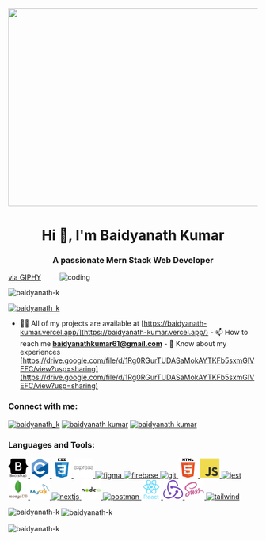 <img src="https://i.ibb.co/JkfLF57/baidyanath-git-banner.jpg" width="1000" height="400">
<h1 align="center">Hi 👋, I'm Baidyanath Kumar</h1>
<h3 align="center">A passionate Mern Stack Web Developer</h3>

<img
  align="right"
  width="400"
  src="https://media.giphy.com/media/qgQUggAC3Pfv687qPC/giphy.gif"
  alt="coding"
/>
<p>
  <a
    href="https://giphy.com/gifs/dommespace-domme-space-programador-qgQUggAC3Pfv687qPC"
    >via GIPHY</a
  >
</p>

<p align="left">
  <img
    src="https://komarev.com/ghpvc/?username=baidyanath-k&label=Profile%20views&color=0e75b6&style=flat"
    alt="baidyanath-k"
  />
</p>

<p align="left">
  <a href="https://twitter.com/baidyanath_k" target="blank"
    ><img
      src="https://img.shields.io/twitter/follow/baidyanath_k?logo=twitter&style=for-the-badge"
      alt="baidyanath_k"
  /></a>
</p>

- 👨‍💻 All of my projects are available at
[https://baidyanath-kumar.vercel.app/](https://baidyanath-kumar.vercel.app/) -
📫 How to reach me **baidyanathkumar61@gmail.com** -
📄 Know about my experiences
[https://drive.google.com/file/d/1Rg0RGurTUDASaMokAYTKFb5sxmGIVEFC/view?usp=sharing](https://drive.google.com/file/d/1Rg0RGurTUDASaMokAYTKFb5sxmGIVEFC/view?usp=sharing)

<h3 align="left">Connect with me:</h3>
<p align="left">
  <a href="https://twitter.com/baidyanath_k" target="blank"
    ><img
      align="center"
      src="https://raw.githubusercontent.com/rahuldkjain/github-profile-readme-generator/master/src/images/icons/Social/twitter.svg"
      alt="baidyanath_k"
      height="30"
      width="40"
  /></a>
  <a href="https://linkedin.com/in/baidyanath kumar" target="blank"
    ><img
      align="center"
      src="https://raw.githubusercontent.com/rahuldkjain/github-profile-readme-generator/master/src/images/icons/Social/linked-in-alt.svg"
      alt="baidyanath kumar"
      height="30"
      width="40"
  /></a>
  <a href="https://fb.com/baidyanath kumar" target="blank"
    ><img
      align="center"
      src="https://raw.githubusercontent.com/rahuldkjain/github-profile-readme-generator/master/src/images/icons/Social/facebook.svg"
      alt="baidyanath kumar"
      height="30"
      width="40"
  /></a>
</p>

<h3 align="left">Languages and Tools:</h3>
<p align="left">
  <a href="https://getbootstrap.com" target="_blank" rel="noreferrer">
    <img
      src="https://raw.githubusercontent.com/devicons/devicon/master/icons/bootstrap/bootstrap-plain-wordmark.svg"
      alt="bootstrap"
      width="40"
      height="40"
    />
  </a>
  <a href="https://www.cprogramming.com/" target="_blank" rel="noreferrer">
    <img
      src="https://raw.githubusercontent.com/devicons/devicon/master/icons/c/c-original.svg"
      alt="c"
      width="40"
      height="40"
    />
  </a>
  <a href="https://www.w3schools.com/css/" target="_blank" rel="noreferrer">
    <img
      src="https://raw.githubusercontent.com/devicons/devicon/master/icons/css3/css3-original-wordmark.svg"
      alt="css3"
      width="40"
      height="40"
    />
  </a>
  <a href="https://expressjs.com" target="_blank" rel="noreferrer">
    <img
      src="https://raw.githubusercontent.com/devicons/devicon/master/icons/express/express-original-wordmark.svg"
      alt="express"
      width="40"
      height="40"
    />
  </a>
  <a href="https://www.figma.com/" target="_blank" rel="noreferrer">
    <img
      src="https://www.vectorlogo.zone/logos/figma/figma-icon.svg"
      alt="figma"
      width="40"
      height="40"
    />
  </a>
  <a href="https://firebase.google.com/" target="_blank" rel="noreferrer">
    <img
      src="https://www.vectorlogo.zone/logos/firebase/firebase-icon.svg"
      alt="firebase"
      width="40"
      height="40"
    />
  </a>
  <a href="https://git-scm.com/" target="_blank" rel="noreferrer">
    <img
      src="https://www.vectorlogo.zone/logos/git-scm/git-scm-icon.svg"
      alt="git"
      width="40"
      height="40"
    />
  </a>
  <a href="https://www.w3.org/html/" target="_blank" rel="noreferrer">
    <img
      src="https://raw.githubusercontent.com/devicons/devicon/master/icons/html5/html5-original-wordmark.svg"
      alt="html5"
      width="40"
      height="40"
    />
  </a>
  <a
    href="https://developer.mozilla.org/en-US/docs/Web/JavaScript"
    target="_blank"
    rel="noreferrer"
  >
    <img
      src="https://raw.githubusercontent.com/devicons/devicon/master/icons/javascript/javascript-original.svg"
      alt="javascript"
      width="40"
      height="40"
    />
  </a>
  <a href="https://jestjs.io" target="_blank" rel="noreferrer">
    <img
      src="https://www.vectorlogo.zone/logos/jestjsio/jestjsio-icon.svg"
      alt="jest"
      width="40"
      height="40"
    />
  </a>
  <a href="https://www.mongodb.com/" target="_blank" rel="noreferrer">
    <img
      src="https://raw.githubusercontent.com/devicons/devicon/master/icons/mongodb/mongodb-original-wordmark.svg"
      alt="mongodb"
      width="40"
      height="40"
    />
  </a>
  <a href="https://www.mysql.com/" target="_blank" rel="noreferrer">
    <img
      src="https://raw.githubusercontent.com/devicons/devicon/master/icons/mysql/mysql-original-wordmark.svg"
      alt="mysql"
      width="40"
      height="40"
    />
  </a>
  <a href="https://nextjs.org/" target="_blank" rel="noreferrer">
    <img
      src="https://cdn.worldvectorlogo.com/logos/nextjs-2.svg"
      alt="nextjs"
      width="40"
      height="40"
    />
  </a>
  <a href="https://nodejs.org" target="_blank" rel="noreferrer">
    <img
      src="https://raw.githubusercontent.com/devicons/devicon/master/icons/nodejs/nodejs-original-wordmark.svg"
      alt="nodejs"
      width="40"
      height="40"
    />
  </a>
  <a href="https://postman.com" target="_blank" rel="noreferrer">
    <img
      src="https://www.vectorlogo.zone/logos/getpostman/getpostman-icon.svg"
      alt="postman"
      width="40"
      height="40"
    />
  </a>
  <a href="https://reactjs.org/" target="_blank" rel="noreferrer">
    <img
      src="https://raw.githubusercontent.com/devicons/devicon/master/icons/react/react-original-wordmark.svg"
      alt="react"
      width="40"
      height="40"
    />
  </a>
  <a href="https://redux.js.org" target="_blank" rel="noreferrer">
    <img
      src="https://raw.githubusercontent.com/devicons/devicon/master/icons/redux/redux-original.svg"
      alt="redux"
      width="40"
      height="40"
    />
  </a>
  <a href="https://sass-lang.com" target="_blank" rel="noreferrer">
    <img
      src="https://raw.githubusercontent.com/devicons/devicon/master/icons/sass/sass-original.svg"
      alt="sass"
      width="40"
      height="40"
    />
  </a>
  <a href="https://tailwindcss.com/" target="_blank" rel="noreferrer">
    <img
      src="https://www.vectorlogo.zone/logos/tailwindcss/tailwindcss-icon.svg"
      alt="tailwind"
      width="40"
      height="40"
    />
  </a>
</p>

<p>
  <img
    align="left"
    src="https://github-readme-stats.vercel.app/api/top-langs?username=baidyanath-k&show_icons=true&locale=en&layout=compact"
    alt="baidyanath-k"
  />
</p>

<p>
  &nbsp;<img
    align="center"
    src="https://github-readme-stats.vercel.app/api?username=baidyanath-k&show_icons=true&locale=en"
    alt="baidyanath-k"
  />
</p>

<p>
  <img
    align="center"
    src="https://github-readme-streak-stats.herokuapp.com/?user=baidyanath-k&"
    alt="baidyanath-k"
  />
</p>
